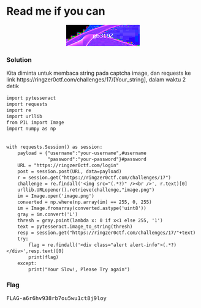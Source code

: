 <h1><b>Read me if you can</b></h1>
<p align='center'>
  <img src="https://github.com/enomarozi/Writeup-CTF/blob/master/RingZer0CTF/Steganography/Images/image.png">
</p>
<h3><b>Solution</b></h3>
<p>Kita diminta untuk membaca string pada captcha image, dan requests ke link https://ringzer0ctf.com/challenges/17/[Your_string], dalam waktu 2 detik</p>

```python3
import pytesseract
import requests
import re
import urllib
from PIL import Image
import numpy as np


with requests.Session() as session:
    payload = {"username":"your-username",#username
               "password":"your-password"}#password
    URL = "https://ringzer0ctf.com/login"
    post = session.post(URL, data=payload)
    r = session.get("https://ringzer0ctf.com/challenges/17")
    challenge = re.findall('<img src="(.*?)" /><br />', r.text)[0]
    urllib.URLopener().retrieve(challenge,"image.png")
    im = Image.open('image.png')
    converted = np.where(np.array(im) == 255, 0, 255)
    im = Image.fromarray(converted.astype('uint8'))
    gray = im.convert('L')
    thresh = gray.point(lambda x: 0 if x<1 else 255, '1')
    text = pytesseract.image_to_string(thresh)
    resp = session.get("https://ringzer0ctf.com/challenges/17/"+text)
    try:
        flag = re.findall('<div class="alert alert-info">(.*?)</div>',resp.text)[0]
        print(flag)
    except:
        print("Your Slow!, Please Try again")
```

<h3><b>Flag</b></h3>
<pre>
FLAG-a6r6hv938rb7ou5wu1ct8j9loy
</pre>
